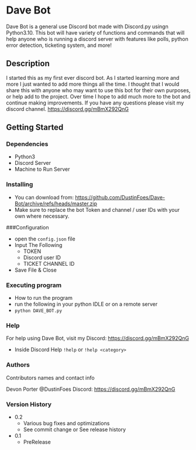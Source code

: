 # Dave Bot
Dave Bot is a general use Discord bot made with Discord.py usingn Python3.10. This bot will have variety of functions and commands that will help anyone who is running a discord server with features like polls, python error detection, ticketing system, and more!
## Description
I started this as my first ever discord bot. As I started learning more and more I just wanted to add more things all the time. I thought that I would share this with anyone who may want to use this bot for their own purposes, or help add to the project. Over time I hope to add much more to the bot and continue making improvements. If you have any questions please visit my discord channel. https://discord.gg/mBmX292QnG

## Getting Started
### Dependencies
- Python3
- Discord Server
- Machine to Run Server
### Installing
- You can download from: https://github.com/DustinFoes/Dave-Bot/archive/refs/heads/master.zip
- Make sure to replace the bot Token and channel / user IDs with your own where necessary.

###Configuration
- open the  `config.json` file
- Input The Following 
    - TOKEN
    - Discord user ID
    - TICKET CHANNEL ID
- Save File & Close

### Executing program
- How to run the program
- run the following in your python IDLE or on a remote server
- `python DAVE_BOT.py`

### Help
For help using Dave Bot, visit my Discord: https://discord.gg/mBmX292QnG
- Inside Discord Help
`!help`
or
`!help <category>`
### Authors
Contributors names and contact info

Devon Porter @DustinFoes
Discord: https://discord.gg/mBmX292QnG

### Version History
- 0.2
  - Various bug fixes and optimizations
  - See commit change or See release history
- 0.1
  - PreRelease

